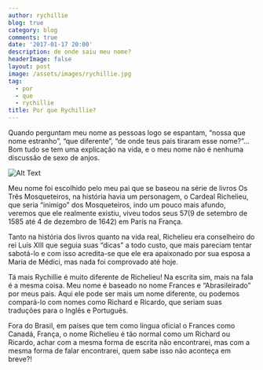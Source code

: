 ```yaml
---
author: rychillie
blog: true
category: blog
comments: true
date: '2017-01-17 20:00'
description: de onde saiu meu nome?
headerImage: false
layout: post
image: /assets/images/rychillie.jpg
tag:
  - por
  - que
  - rychillie
title: Por que Rychillie?
---
```

<p>Quando perguntam meu nome as pessoas logo se espantam, “nossa que nome estranho”, “que diferente”, “de onde teus pais tiraram esse nome?”… Bom tudo se tem uma explicação na vida, e o meu nome não é nenhuma discussão de sexo de anjos.<p>

<img class="image" src="http://3.bp.blogspot.com/-yZz3TkER0Fw/VTUu8XUDTII/AAAAAAAADFA/RrePhz9B9Ss/s1600/richelieu.jpg" alt="Alt Text">

<p>Meu nome foi escolhido pelo meu pai que se baseou na série de livros Os Três Mosqueteiros, na história havia um personagem, o Cardeal Richelieu, que seria “inimigo” dos Mosqueteiros, indo um pouco mais afundo, veremos que ele realmente existiu, viveu todos seus 57(9 de setembro de 1585 até 4 de dezembro de 1642) em París na França.</p>

<p>Tanto na história dos livros quanto na vida real, Richelieu era conselheiro do rei Luís XIII que seguia suas “dicas” a todo custo, que mais pareciam tentar sabotá-lo e com isso acredita-se que ele era apaixonado por sua esposa a Maria de Médici, mas nada foi comprovado até hoje.<p>

<p>Tá mais Rychillie é muito diferente de Richelieu! Na escrita sim, mais na fala é a mesma coisa. Meu nome é baseado no nome Frances e “Abrasileirado” por meus pais. Aqui ele pode ser mais um nome diferente, ou podemos compará-lo com nomes como Richard e Ricardo, que seriam suas traduções para o Inglês e Português.<p>

<p>Fora do Brasil, em países que tem como língua oficial o Frances como Canadá, França, o nome Richelieu é tão normal como um Richard ou Ricardo, achar com a mesma forma de escrita não encontrarei, mas com a mesma forma de falar encontrarei, quem sabe isso não aconteça em breve?!<p>
